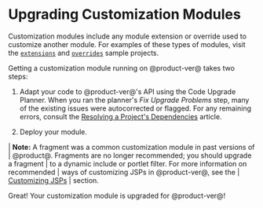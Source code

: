 # Upgrading Customization Modules

Customization modules include any module extension or override used to
customize another module. For examples of these types of modules, visit the
[`extensions`](https://github.com/liferay/liferay-blade-samples/tree/master/liferay-workspace/extensions)
and
[`overrides`](https://github.com/liferay/liferay-blade-samples/tree/master/liferay-workspace/overrides)
sample projects.

Getting a customization module running on @product-ver@ takes two steps:

1.  Adapt your code to @product-ver@'s API using the Code Upgrade Planner. When
    you ran the planner's *Fix Upgrade Problems* step, many of the existing
    issues were autocorrected or flagged. For any remaining errors, consult the
    [Resolving a Project's Dependencies](/docs/tutorials/7-2/-/knowledge_base/t/resolving-a-projects-dependencies)
    article.

2.  Deploy your module.

| **Note:** A fragment was a common customization module in past versions of
| @product@. Fragments are no longer recommended; you should upgrade a fragment
| to a dynamic include or portlet filter. For more information on recommended
| ways of customizing JSPs in @product-ver@, see the
| [Customizing JSPs](/docs/customization/7-2/-/knowledge_base/c/customizing-jsps)
| section.

Great! Your customization module is upgraded for @product-ver@!
